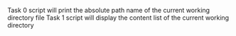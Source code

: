 Task 0 script will print the absolute path name of the current working directory file
Task 1 script will display the content list of the current working directory
